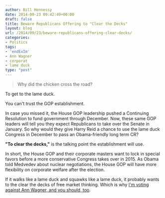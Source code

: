 ```yaml
---
author: Bill Hennessy
date: 2014-09-23 09:42:49+00:00
draft: false
title: Beware Republicans Offering to "Clear the Decks"
layout: blog
url: /2014/09/23/beware-republicans-offering-clear-decks/
categories:
- Politics
tags:
- 'endExIm'
- Ann Wagner
- corporat
- lame duck
type: "post"
---
```


> Why did the chicken cross the road?

To get to the lame duck.



You can't trust the GOP establishment.

In case you missed it, the House GOP leadership pushed a Continuing Resolution to fund government through December. Now, these same GOP leaders will tell you they expect Republicans to take over the Senate in January. So why would they give Harry Reid a chance to use the lame duck Congress in December to pass an Obama-friendly long term CR?

**"To clear the decks,"** is the talking point the establishment will use.

In short, the House GOP and their corporate masters want to lock in special favors before a more conservative Congress takes over in 2015. As Obama told Medvedev about nuclear negotiations, the House GOP will have more flexibility on corporate welfare after the election.

If it walks like a lame duck and squawks like a lame duck, it probably wants to the clear the decks of free market thinking. Which is why [I'm voting against Ann Wagner, and you should, too](https://hennessysview.com/2014/09/21/will-not-vote-for-wagner/).
